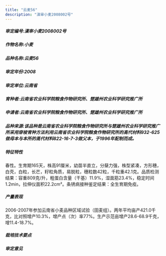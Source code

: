 ```yaml
---
title: "云麦56"
description: "滇审小麦2008002号"
---
```

##### 审定编号:滇审小麦2008002号

##### 作物名称:小麦

##### 品种名称:云麦56

##### 审定年份:2008

##### 审定单位:云南省

##### 育种者:云南省农业科学院粮食作物研究所、楚雄州农业科学研究推广所

##### 申请者:云南省农业科学院粮食作物研究所、楚雄州农业科学研究推广所

##### 品种来源:该品种是云南省农业科学院粮食作物研究所与楚雄州农业科学研究推广所采用穿梭育种方法利用云南省农业科学院粮食作物研究所的高代材料932-625做母本与本所的高代材料822-16-7-3做父本，于1996年配制而成。

##### 特征特性
春性。生育期165天，株高91厘米，幼苗半直立，分蘖力强，株型紧凑，方形穗，白壳，白粒，长芒，籽粒角质，易脱粒，穗粒数42粒，千粒重42.1克。品质检测结果：容重809克/升，粗蛋白含量（干基）11.9%，湿面筋23.4%，稳定时间1.2min，拉伸仪面积22.2cm²。条锈病接种鉴定结果：全生育期免疫。

##### 产量表现
2006-2007年参加云南省小麦品种区域试验（田麦组）。两年平均亩产421.0千克，比对照增产10.3%，增产点（次）率77%。生产示范亩增产28.6-68.9千克，增11.4-18.7%。

##### 栽培技术要点


##### 审定意见


